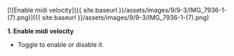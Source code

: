 ---
---

[![Enable midi velocity]({{ site.baseurl }}/assets/images/9/9-3/IMG_7936-1-(7).png)]({{
site.baseurl }}/assets/images/9/9-3/IMG_7936-1-(7).png)

**1. Enable midi velocity**

- Toggle to enable or disable it.
